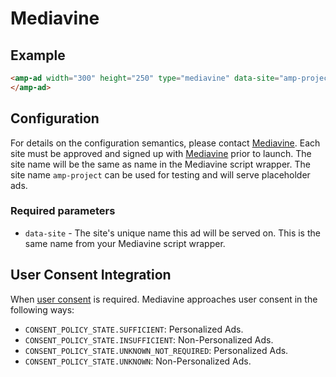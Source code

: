 <!---
Copyright 2016 The AMP HTML Authors. All Rights Reserved.

Licensed under the Apache License, Version 2.0 (the "License");
you may not use this file except in compliance with the License.
You may obtain a copy of the License at

      http://www.apache.org/licenses/LICENSE-2.0

Unless required by applicable law or agreed to in writing, software
distributed under the License is distributed on an "AS-IS" BASIS,
WITHOUT WARRANTIES OR CONDITIONS OF ANY KIND, either express or implied.
See the License for the specific language governing permissions and
limitations under the License.
-->

# Mediavine

## Example

```html
<amp-ad width="300" height="250" type="mediavine" data-site="amp-project">
</amp-ad>
```

## Configuration

For details on the configuration semantics, please contact [Mediavine](http://www.mediavine.com). Each site must be approved and signed up with [Mediavine](http://www.mediavine.com) prior to launch. The site name will be the same as name in the Mediavine script wrapper. The site name `amp-project` can be used for testing and will serve placeholder ads.

### Required parameters

-   `data-site` - The site's unique name this ad will be served on. This is the same name from your Mediavine script wrapper.

## User Consent Integration

When [user consent](https://github.com/ampproject/amphtml/blob/master/extensions/amp-consent/amp-consent.md#blocking-behaviors) is required. Mediavine approaches user consent in the following ways:

-   `CONSENT_POLICY_STATE.SUFFICIENT`: Personalized Ads.
-   `CONSENT_POLICY_STATE.INSUFFICIENT`: Non-Personalized Ads.
-   `CONSENT_POLICY_STATE.UNKNOWN_NOT_REQUIRED`: Personalized Ads.
-   `CONSENT_POLICY_STATE.UNKNOWN`: Non-Personalized Ads.
